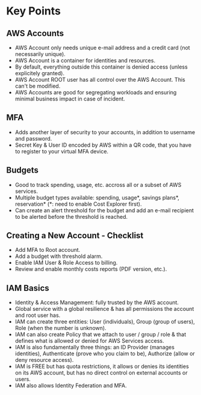 # Key Points

## AWS Accounts

* AWS Account only needs unique e-mail address and a credit card (not necessarily unique).
* AWS Account is a container for identities and resources.
* By default, everything outside this container is denied access (unless explicitely granted).
* AWS Account ROOT user has all control over the AWS Account. This can't be modified.
* AWS Accounts are good for segregating workloads and ensuring minimal business impact in case of incident.

## MFA

* Adds another layer of security to your accounts, in addition to username and password.
* Secret Key & User ID encoded by AWS within a QR code, that you have to register to your virtual MFA device.

## Budgets

* Good to track spending, usage, etc. accross all or a subset of AWS services.
* Multiple budget types available: spending, usage*, savings plans*, reservation* (*: need to enable Cost Explorer first).
* Can create an alert threshold for the budget and add an e-mail recipient to be alerted before the threshold is reached.

## Creating a New Account - Checklist

* Add MFA to Root account.
* Add a budget with threshold alarm.
* Enable IAM User & Role Access to billing.
* Review and enable monthly costs reports (PDF version, etc.).

## IAM Basics

* Identity & Access Management: fully trusted by the AWS account.
* Global service with a global resilience & has all permissions the account and root user has.
* IAM can create three entities: User (individuals), Group (group of users), Role (when the number is unknown).
* IAM can also create Policy that we attach to user / group / role & that defines what is allowed or denied for AWS Services access.
* IAM is also fundamentally three things: an ID Provider (manages identities), Authenticate (prove who you claim to be), Authorize (allow or deny resource access).
* IAM is FREE but has quota restrictions, it allows or denies its identities on its AWS account, but has no direct control on external accounts or users.
* IAM also allows Identity Federation and MFA.
